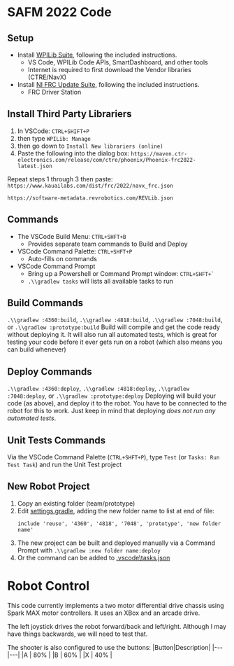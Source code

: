 # SAFM 2022 Code


## Setup

- Install [WPILib Suite](https://github.com/wpilibsuite/allwpilib/releases/latest), following the included instructions.
  - VS Code, WPILib Code APIs, SmartDashboard, and other tools
  - Internet is required to first download the Vendor libraries (CTRE/NavX)
- Install [NI FRC Update Suite](http://www.ni.com/download/labview-for-frc-18.0/7841/en/), following the included instructions.
  - FRC Driver Station

## Install Third Party Librariers

1. In VSCode: `CTRL+SHIFT+P` 
2. then type `WPILib: Manage`
3. then go down to `Install New librariers (online)`
4. Paste the following into the dialog box:
`https://maven.ctr-electronics.com/release/com/ctre/phoenix/Phoenix-frc2022-latest.json`

Repeat steps 1 through 3 then paste:
`https://www.kauailabs.com/dist/frc/2022/navx_frc.json`

`https://software-metadata.revrobotics.com/REVLib.json`

## Commands

- The VSCode Build Menu: `CTRL+SHFT+B`
  - Provides separate team commands to Build and Deploy
- VSCode Command Palette: `CTRL+SHFT+P`
  - Auto-fills on commands
- VSCode Command Prompt
  - Bring up a Powershell or Command Prompt window: ``CTRL+SHFT+` ``
  - `.\\gradlew tasks` will lists all available tasks to run

## Build Commands

`.\\gradlew :4360:build`, `.\\gradlew :4818:build`, `.\\gradlew :7048:build`, or `.\\gradlew :prototype:build`
Build will compile and get the code ready without deploying it. It will also run all automated tests, which is great for testing your code before it ever gets run on a robot (which also means you can build whenever)

## Deploy Commands

`.\\gradlew :4360:deploy`, `.\\gradlew :4818:deploy`, `.\\gradlew :7048:deploy`, or `.\\gradlew :prototype:deploy`
Deploying will build your code (as above), and deploy it to the robot. You have to be connected to the robot for this to work. Just keep in mind that deploying _does not run any automated tests_.

## Unit Tests Commands

Via the VSCode Command Palette (`CTRL+SHFT+P`), type `Test` (or `Tasks: Run Test Task`) and run the Unit Test project

## New Robot Project

1. Copy an existing folder (team/prototype)
2. Edit [settings.gradle](settings.gradle), adding the new folder name to list at end of file:
    ```Gradle
    include 'reuse', '4360', '4818', '7048', 'prototype', 'new folder name'
    ```
3. The new project can be built and deployed manually via a Command Prompt with `.\\gradlew :new folder name:deploy`
4. Or the command can be added to [.vscode\tasks.json](.vscode\tasks.json)

# Robot Control

This code currently implements a two motor differential drive chassis using Spark MAX motor controllers. It uses an XBox and an arcade drive.

The left joystick drives the robot forward/back and left/right. Although I may have things backwards, we will need to test that. 

The shooter is also configured to use the buttons:
|Button|Description|
|---|---|
|A | 80% |
|B | 60% |
|X | 40% |